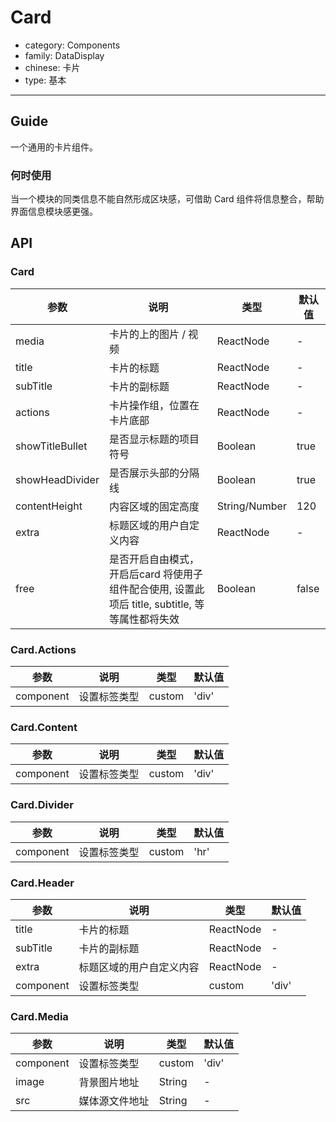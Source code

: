 # Card

-   category: Components
-   family: DataDisplay
-   chinese: 卡片
-   type: 基本

---

## Guide

一个通用的卡片组件。

### 何时使用

当一个模块的同类信息不能自然形成区块感，可借助 Card 组件将信息整合，帮助界面信息模块感更强。

## API

### Card

| 参数              | 说明                                                           | 类型            | 默认值   |
| --------------- | ------------------------------------------------------------ | ------------- | ----- |
| media           | 卡片的上的图片 / 视频                                                 | ReactNode     | -     |
| title           | 卡片的标题                                                        | ReactNode     | -     |
| subTitle        | 卡片的副标题                                                       | ReactNode     | -     |
| actions         | 卡片操作组，位置在卡片底部                                                | ReactNode     | -     |
| showTitleBullet | 是否显示标题的项目符号                                                  | Boolean       | true  |
| showHeadDivider | 是否展示头部的分隔线                                                   | Boolean       | true  |
| contentHeight   | 内容区域的固定高度                                                    | String/Number | 120   |
| extra           | 标题区域的用户自定义内容                                                 | ReactNode     | -     |
| free            | 是否开启自由模式，开启后card 将使用子组件配合使用, 设置此项后 title, subtitle, 等等属性都将失效 | Boolean       | false |

### Card.Actions

| 参数        | 说明     | 类型     | 默认值   |
| --------- | ------ | ------ | ----- |
| component | 设置标签类型 | custom | 'div' |

### Card.Content

| 参数        | 说明     | 类型     | 默认值   |
| --------- | ------ | ------ | ----- |
| component | 设置标签类型 | custom | 'div' |

### Card.Divider

| 参数        | 说明     | 类型     | 默认值  |
| --------- | ------ | ------ | ---- |
| component | 设置标签类型 | custom | 'hr' |

### Card.Header

| 参数        | 说明           | 类型        | 默认值   |
| --------- | ------------ | --------- | ----- |
| title     | 卡片的标题        | ReactNode | -     |
| subTitle  | 卡片的副标题       | ReactNode | -     |
| extra     | 标题区域的用户自定义内容 | ReactNode | -     |
| component | 设置标签类型       | custom    | 'div' |

### Card.Media

| 参数        | 说明      | 类型     | 默认值   |
| --------- | ------- | ------ | ----- |
| component | 设置标签类型  | custom | 'div' |
| image     | 背景图片地址  | String | -     |
| src       | 媒体源文件地址 | String | -     |
